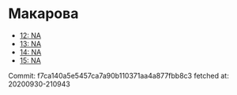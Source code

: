 # Макарова
- [12: NA](12.md)
- [13: NA](13.md)
- [14: NA](14.md)
- [15: NA](15.md)

Commit: f7ca140a5e5457ca7a90b110371aa4a877fbb8c3
 fetched at: 20200930-210943
